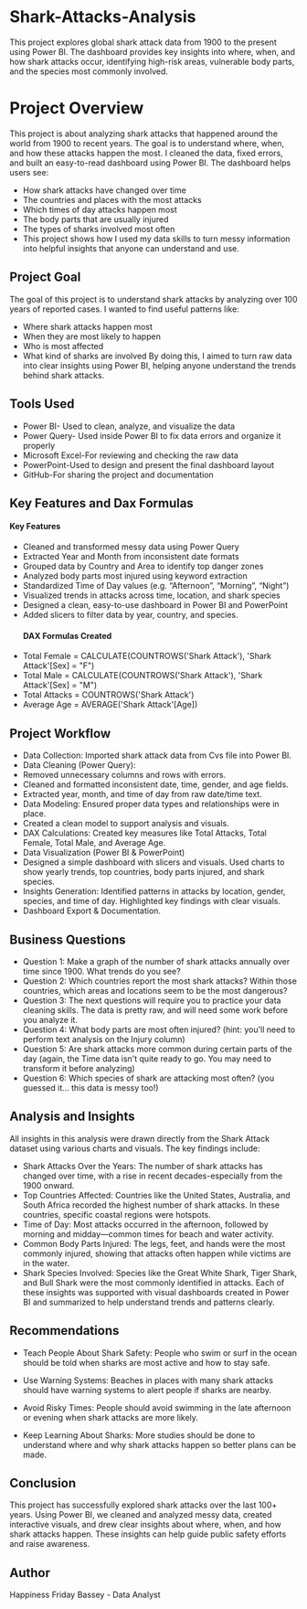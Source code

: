 # Shark-Attacks-Analysis
This project explores global shark attack data from 1900 to the present using Power BI. The dashboard provides key insights into where, when, and how shark attacks occur, identifying high-risk areas, vulnerable body parts, and the species most commonly involved. 

# Project Overview
This project is about analyzing shark attacks that happened around the world from 1900 to recent years. The goal is to understand where, when, and how these attacks happen the most.
I cleaned the data, fixed errors, and built an easy-to-read dashboard using Power BI. The dashboard helps users see:
- How shark attacks have changed over time
- The countries and places with the most attacks
- Which times of day attacks happen most
- The body parts that are usually injured
- The types of sharks involved most often
- This project shows how I used my data skills to turn messy information into helpful insights that anyone can understand and use.

## Project Goal
The goal of this project is to understand shark attacks by analyzing over 100 years of reported cases. I wanted to find useful patterns like:
- Where shark attacks happen most
- When they are most likely to happen
- Who is most affected
- What kind of sharks are involved
By doing this, I aimed to turn raw data into clear insights using Power BI, helping anyone understand the trends behind shark attacks.

## Tools Used
- Power BI- Used to clean, analyze, and visualize the data
- Power Query- Used inside Power BI to fix data errors and organize it properly
- Microsoft Excel-For reviewing and checking the raw data
- PowerPoint-Used to design and present the final dashboard layout
- GitHub-For sharing the project and documentation

## Key Features and Dax Formulas
#### Key Features
- Cleaned and transformed messy data using Power Query
- Extracted Year and Month from inconsistent date formats
- Grouped data by Country and Area to identify top danger zones
- Analyzed body parts most injured using keyword extraction
- Standardized Time of Day values (e.g. “Afternoon”, “Morning”, “Night”)
- Visualized trends in attacks across time, location, and shark species
- Designed a clean, easy-to-use dashboard in Power BI and PowerPoint
- Added slicers to filter data by year, country, and species.
  #### DAX Formulas Created
- Total Female = CALCULATE(COUNTROWS('Shark Attack'), 'Shark Attack'[Sex] = "F")
- Total Male = CALCULATE(COUNTROWS('Shark Attack'), 'Shark Attack'[Sex] = "M")
- Total Attacks = COUNTROWS('Shark Attack')
- Average Age = AVERAGE('Shark Attack'[Age])

## Project Workflow
- Data Collection:
 Imported shark attack data from Cvs file into Power BI.
- Data Cleaning (Power Query):
- Removed unnecessary columns and rows with errors.
- Cleaned and formatted inconsistent date, time, gender, and age fields.
- Extracted year, month, and time of day from raw date/time text.
- Data Modeling:
  Ensured proper data types and relationships were in place.
- Created a clean model to support analysis and visuals.
- DAX Calculations:
  Created key measures like Total Attacks, Total Female, Total Male, and Average Age.
- Data Visualization (Power BI & PowerPoint)
- Designed a simple dashboard with slicers and visuals.
  Used charts to show yearly trends, top countries, body parts injured, and shark species.
- Insights Generation:
  Identified patterns in attacks by location, gender, species, and time of day.
  Highlighted key findings with clear visuals.
- Dashboard Export & Documentation.

## Business Questions
- Question 1:
  Make a graph of the number of shark attacks annually over time since 1900. What trends do you see?
- Question 2:
  Which countries report the most shark attacks? Within those countries, which areas and locations seem
  to be the most dangerous?
- Question 3:
  The next questions will require you to practice your data cleaning skills. The data is pretty raw, and will
  need some work before you analyze it.
- Question 4:
  What body parts are most often injured? (hint: you'll need to perform text analysis on the Injury column)
- Question 5:
  Are shark attacks more common during certain parts of the day (again, the Time data isn't quite ready to
  go. You may need to transform it before analyzing)
- Question 6:
  Which species of shark are attacking most often? (you guessed it... this data is messy too!)

## Analysis and Insights
All insights in this analysis were drawn directly from the Shark Attack dataset using various charts and visuals. The key findings include:
- Shark Attacks Over the Years:
 The number of shark attacks has changed over time, with a rise in recent decades-especially from the 1900 onward.
- Top Countries Affected:
 Countries like the United States, Australia, and South Africa recorded the highest number of shark attacks. In these countries, specific  coastal regions were hotspots.
- Time of Day:
 Most attacks occurred in the afternoon, followed by morning and midday—common times for beach and water activity.
- Common Body Parts Injured:
  The legs, feet, and hands were the most commonly injured, showing that attacks often happen while victims are in the water.
- Shark Species Involved:
  Species like the Great White Shark, Tiger Shark, and Bull Shark were the most commonly identified in attacks.
 Each of these insights was supported with visual dashboards created in Power BI and summarized to help understand trends and patterns     clearly.

## Recommendations
- Teach People About Shark Safety:
  People who swim or surf in the ocean should be told when sharks are most active and how to stay safe.

- Use Warning Systems:
 Beaches in places with many shark attacks should have warning systems to alert people if sharks are nearby.

- Avoid Risky Times:
 People should avoid swimming in the late afternoon or evening when shark attacks are more likely.

- Keep Learning About Sharks:
  More studies should be done to understand where and why shark attacks happen so better plans can be made.

## Conclusion
This project has successfully explored shark attacks over the last 100+ years. Using Power BI, we cleaned and analyzed messy data, created interactive visuals, and drew clear insights about where, when, and how shark attacks happen. These insights can help guide public safety efforts and raise awareness.

## Author
Happiness Friday Bassey - Data Analyst

